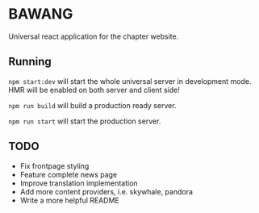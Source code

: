 BAWANG
======

Universal react application for the chapter website.

Running
-------

`npm start:dev` will start the whole universal server in development mode. HMR will be enabled on both server and client side!

`npm run build` will build a production ready server.

`npm run start` will start the production server.

TODO
----
- Fix frontpage styling
- Feature complete news page
- Improve translation implementation
- Add more content providers, i.e. skywhale, pandora
- Write a more helpful README
